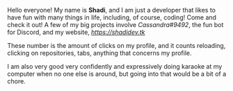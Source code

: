 Hello everyone! My name is **Shadi**, and I am just a developer that likes to have fun with many things in life, including, of course, coding!
Come and check it out!
A few of my big projects involve *Cassandra#9492*, the fun bot for Discord, and my website, *https://shadidev.tk*

These number is the amount of clicks on my profile, and it counts reloading, clicking on repositories, tabs, anything that concerns my profile.

I am also very good very confidently and expressively doing karaoke at my computer when no one else is around, but going into that would be a bit of a chore.
